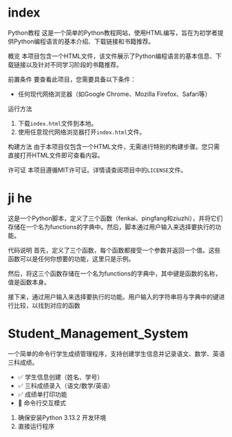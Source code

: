 # index
Python教程
这是一个简单的Python教程网站，使用HTML编写，旨在为初学者提供Python编程语言的基本介绍、下载链接和书籍推荐。

概览
本项目包含一个HTML文件，该文件展示了Python编程语言的基本信息、下载链接以及针对不同学习阶段的书籍推荐。

前置条件
要查看此项目，您需要具备以下条件：
- 任何现代网络浏览器（如Google Chrome、Mozilla Firefox、Safari等）

运行方法
1. 下载`index.html`文件到本地。
2. 使用任意现代网络浏览器打开`index.html`文件。

构建方法
由于本项目仅包含一个HTML文件，无需进行特别的构建步骤。您只需直接打开HTML文件即可查看内容。

许可证
本项目遵循MIT许可证。详情请查阅项目中的`LICENSE`文件。


# ji he
这是一个Python脚本，定义了三个函数（fenkai、pingfang和ziuzhi），并将它们存储在一个名为functions的字典中。然后，脚本通过用户输入来选择要执行的功能。

代码说明
首先，定义了三个函数，每个函数都接受一个参数并返回一个值。这些函数可以是任何你想要的功能，这里只是示例。

然后，将这三个函数存储在一个名为functions的字典中，其中键是函数的名称，值是函数本身。

接下来，通过用户输入来选择要执行的功能。用户输入的字符串将与字典中的键进行比较，以找到对应的函数

# Student_Management_System

一个简单的命令行学生成绩管理程序，支持创建学生信息并记录语文、数学、英语三科成绩。

- ✅ 学生信息创建（姓名、学号）
- ✅ 三科成绩录入（语文/数学/英语）
- ✅ 成绩单打印功能
- 🚧 命令行交互模式

1. 确保安装Python 3.13.2 开发环境
2. 直接运行程序